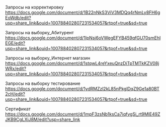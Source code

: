 Запросы на корректировку
https://docs.google.com/document/d/1B22nNkS3ViV3MDQq4rNmLy8FH6gEoWdb/edit?usp=share_link&ouid=100788402807231534057&rtpof=true&sd=true

Запросы на выборку_Абитурент
https://docs.google.com/document/d/1IpNsj6oVWegEFYB459qfGU70smEhIEGE/edit?usp=share_link&ouid=100788402807231534057&rtpof=true&sd=true

Запросы на выборку_Интернет магазин
https://docs.google.com/document/d/1stqwL4reYxeuQnzDiTpTMTkKZV08jWRx/edit?usp=share_link&ouid=100788402807231534057&rtpof=true&sd=true

Запросы на выборку тестирование
https://docs.google.com/document/d/1ydRMZzl2kL85nPkglDqZ9Ge1a80BT2cH/edit?usp=share_link&ouid=100788402807231534057&rtpof=true&sd=true

Сертификат
https://docs.google.com/document/d/1mpF3zsNb1ksCa7iqfvgSi_rt9MIE49ZJKB9CgLXiJ8M/edit?usp=share_link
